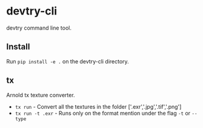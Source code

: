 # devtry-cli
devtry command line tool.

## Install
Run `pip install -e .` on the devtry-cli directory.
## tx
Arnold tx texture converter.
- `tx run` - Convert all the textures in the folder ['.exr','.jpg','.tif','.png']
- `tx run -t .exr` - Runs only on the format mention under the flag `-t` or `--type`
